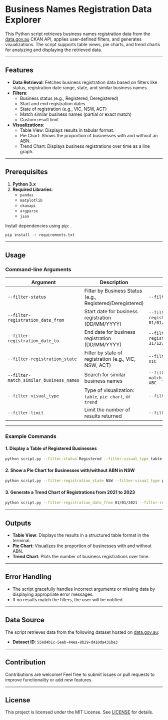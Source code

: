 # Business Names Registration Data Explorer

This Python script retrieves business names registration data from the [data.gov.au](https://data.gov.au) CKAN API, applies user-defined filters, and generates visualizations. The script supports table views, pie charts, and trend charts for analyzing and displaying the retrieved data.

---

## Features
- **Data Retrieval**: Fetches business registration data based on filters like status, registration date range, state, and similar business names.
- **Filters**:
  - Business status (e.g., Registered, Deregistered)
  - Start and end registration dates
  - State of registration (e.g., VIC, NSW, ACT)
  - Match similar business names (partial or exact match)
  - Custom result limit
- **Visualizations**:
  - Table View: Displays results in tabular format.
  - Pie Chart: Shows the proportion of businesses with and without an ABN.
  - Trend Chart: Displays business registrations over time as a line graph.

---

## Prerequisites

1. **Python 3.x**
2. **Required Libraries**:
   - `pandas`
   - `matplotlib`
   - `ckanapi`
   - `argparse`
   - `json`

Install dependencies using pip:
```bash
pip install -r requirements.txt
```

---

## Usage

### Command-line Arguments

| Argument                         | Description                                                       | Example                                  |
|----------------------------------|-------------------------------------------------------------------|------------------------------------------|
| `--filter-status`                | Filter by Business Status (e.g., Registered/Deregistered)         | `--filter-status Registered`             |
| `--filter-registration_date_from`| Start date for business registration (DD/MM/YYYY)                | `--filter-registration_date_from 01/01/2020` |
| `--filter-registration_date_to`  | End date for business registration (DD/MM/YYYY)                  | `--filter-registration_date_to 31/12/2023` |
| `--filter-registration_state`    | Filter by state of registration (e.g., VIC, NSW, ACT)            | `--filter-registration_state VIC`        |
| `--filter-match_similar_business_names` | Search for similar business names                              | `--filter-match_similar_business_names ABC` |
| `--filter-visual_type`           | Type of visualization: `table`, `pie chart`, or `trend`          | `--filter-visual_type trend`             |
| `--filter-limit`                 | Limit the number of results returned                             | `--filter-limit 500`                     |

---

### Example Commands

#### 1. Display a Table of Registered Businesses
```bash
python script.py --filter-status Registered --filter-visual_type table
```

#### 2. Show a Pie Chart for Businesses with/without ABN in NSW
```bash
python script.py --filter-registration_state NSW --filter-visual_type pie chart
```

#### 3. Generate a Trend Chart of Registrations from 2021 to 2023
```bash
python script.py --filter-registration_date_from 01/01/2021 --filter-registration_date_to 31/12/2023 --filter-visual_type trend
```

---

## Outputs
- **Table View**: Displays the results in a structured table format in the terminal.
- **Pie Chart**: Visualizes the proportion of businesses with and without ABN.
- **Trend Chart**: Plots the number of business registrations over time.

---

## Error Handling
- The script gracefully handles incorrect arguments or missing data by displaying appropriate error messages.
- If no results match the filters, the user will be notified.

---

## Data Source
The script retrieves data from the following dataset hosted on [data.gov.au](https://data.gov.au):

- **Dataset ID**: `55ad4b1c-5eeb-44ea-8b29-d410da431be3`

---

## Contribution
Contributions are welcome! Feel free to submit issues or pull requests to improve functionality or add new features.

---

## License
This project is licensed under the MIT License. See [LICENSE](LICENSE) for details.

